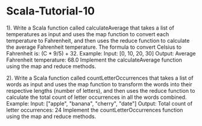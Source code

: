 # Scala-Tutorial-10

1). Write a Scala function called calculateAverage that takes a list of temperatures as 
input and uses the map function to convert each temperature to Fahrenheit, and then 
uses the reduce function to calculate the average Fahrenheit temperature. The 
formula to convert Celsius to Fahrenheit is: (C * 9/5) + 32.
Example:
Input: [0, 10, 20, 30]
Output: Average Fahrenheit temperature: 68.0
Implement the calculateAverage function using the map and reduce methods.

2). Write a Scala function called countLetterOccurrences that takes a list of words as 
input and uses the map function to transform the words into their respective lengths 
(number of letters), and then uses the reduce function to calculate the total count of 
letter occurrences in all the words combined.
Example:
Input: ["apple", "banana", "cherry", "date"]
Output: Total count of letter occurrences: 24
Implement the countLetterOccurrences function using the map and reduce methods.
